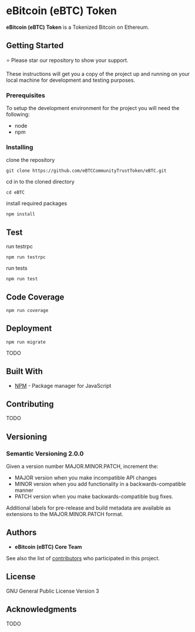 # eBitcoin (eBTC) Token

**eBitcoin (eBTC) Token** is a Tokenized Bitcoin on Ethereum.

## Getting Started

:star: Please star our repository to show your support.

These instructions will get you a copy of the project up and running on your local machine for development and testing purposes.


### Prerequisites

To setup the development environment for the project you will need the following:
 * node
 * npm

### Installing

clone the repository

```commandline
git clone https://github.com/eBTCCommunityTrustToken/eBTC.git
```

cd in to the cloned directory

```commandline
cd eBTC
```

install required packages

```commandline
npm install
```

## Test

run testrpc

```commandline
npm run testrpc
```

run tests

```commandline
npm run test
```

## Code Coverage

```commandline
npm run coverage
```

## Deployment

```commandline
npm run migrate
```

TODO

## Built With

* [NPM](https://www.npmjs.com/) -  Package manager for JavaScript

## Contributing

TODO

## Versioning

### Semantic Versioning 2.0.0

Given a version number MAJOR.MINOR.PATCH, increment the:

* MAJOR version when you make incompatible API changes
* MINOR version when you add functionality in a backwards-compatible manner
* PATCH version when you make backwards-compatible bug fixes.

Additional labels for pre-release and build metadata are available as extensions to the MAJOR.MINOR.PATCH format.

## Authors

* **eBitcoin (eBTC) Core Team**

See also the list of [contributors](https://github.com/eBTCCommunityTrustToken/eBTC/graphs/contributors) who participated in this project.

## License

GNU General Public License Version 3

## Acknowledgments

TODO
